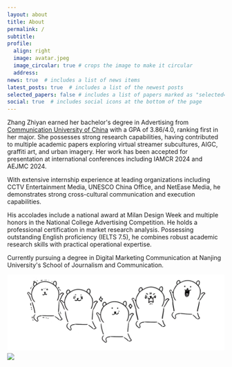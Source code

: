 ```yaml
---
layout: about
title: About
permalink: /
subtitle: 
profile:
  align: right
  image: avatar.jpeg
  image_circular: true # crops the image to make it circular
  address: 
news: true  # includes a list of news items
latest_posts: true  # includes a list of the newest posts
selected_papers: false # includes a list of papers marked as "selected={true}"
social: true  # includes social icons at the bottom of the page
---
```


Zhang Zhiyan earned her bachelor's degree in Advertising from [Communication University of China](https://www.cuc.edu.cn/) with a GPA of 3.86/4.0, ranking first in her major. She possesses strong research capabilities, having contributed to multiple academic papers exploring virtual streamer subcultures, AIGC, graffiti art, and urban imagery. Her work has been accepted for presentation at international conferences including IAMCR 2024 and AEJMC 2024.

With extensive internship experience at leading organizations including CCTV Entertainment Media, UNESCO China Office, and NetEase Media, he demonstrates strong cross-cultural communication and execution capabilities.

His accolades include a national award at Milan Design Week and multiple honors in the National College Advertising Competition. He holds a professional certification in market research analysis. Possessing outstanding English proficiency (IELTS 7.5), he combines robust academic research skills with practical operational expertise.

Currently pursuing a degree in Digital Marketing Communication at Nanjing University's School of Journalism and Communication.


<img src="/assets/img/jumping bear.jpg" align = "middle" width = "800px">


<br>

<a href="https://github.com/SocratesClub/SocratesClub.github.io/edit/master/_pages/about.md">
  <img src="https://user-images.githubusercontent.com/543384/192227995-fdb3a693-2f68-4dc4-b9bd-06053066322f.png" width = "800" align="middle" />
</a>

<br>
